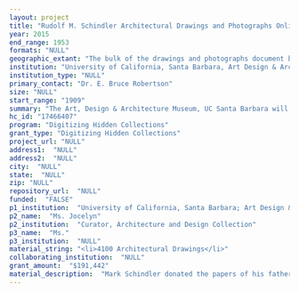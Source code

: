 ```yaml
--- 
layout: project 
title: "Rudolf M. Schindler Architectural Drawings and Photographs Online"
year: 2015
end_range: 1953
formats: "NULL"
geographic_extant: "The bulk of the drawings and photographs document buildings in Southern California, but the archive includes work, built and un-built, for Northern California, Illinois, New York, New Mexico, Connecticut, Vienna (mostly student work), Japan, and Switzerland."
institution: "University of California, Santa Barbara, Art Design & Architecture Museum"
institution_type: "NULL"
primary_contact: "Dr. E. Bruce Robertson"
size: "NULL"
start_range: "1909"
summary: "The Art, Design & Architecture Museum, UC Santa Barbara will digitize and make universally available the architectural drawings, photographs and negatives for the 485 projects in the Rudolf M. Schindler Papers.Our project will take two years. Images and descriptive records will be made available from the California Digital Library's Online Archive of California and its image database, Calisphere, as well as from the Digital Public Library of America. One of the most significant and intriguing modern architects of the 20th century, Schindler's \"Space Architecture\" continues to attract scholars, practitioners, and, especially, students from around the world. While there are dozens of publications about Schindler and his work, only a small percentage of his designs have been studied. We hope to encourage new research on the work of an avant-garde architect whose ideas and designs still reward attention."
hc_id: "17466407"
program: "Digitizing Hidden Collections"
grant_type: "Digitizing Hidden Collections"
project_url: "NULL"
address1:  "NULL"
address2:  "NULL"
city:  "NULL"
state:  "NULL"
zip: "NULL"
repository_url:  "NULL"
funded:  "FALSE"
p1_institution:  "University of California, Santa Barbara; Art Design & Architecture Museum"
p2_name:  "Ms. Jocelyn"
p2_institution:  "Curator, Architecture and Design Collection"
p3_name:  "Ms."
p3_institution:  "NULL"
material_string: "<li>4100 Architectural Drawings</li>"
collaborating_institution:  "NULL"
grant_amount:  "$191,442"
material_description:  "Mark Schindler donated the papers of his father, Rudolf M. Schindler (1887-1953) to the Architecture and Design Collection of UC Santa Barbara's Art Museum in 1969. Schindler's archive includes circa 4,100 architectural drawings (sketches, technical drawings, and renderings) for 485 projects, including designs for furniture, and ten original drawings by Schindler for Frank Lloyd Wright projects. Circa 1500 photographs (and negatives) taken by Schindler, Edward Weston, Brett Weston, Julius Shulman, and others, document Schindler's designs, including some for which there are no extant drawings, such as student projects from Vienna. The drawings and photographs fully illuminate the development of one of modernism's most important and unique protagonists."
---
```

